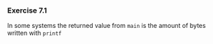 ### Exercise 7.1

In some systems the returned value from `main` is the amount of bytes written with `printf`
